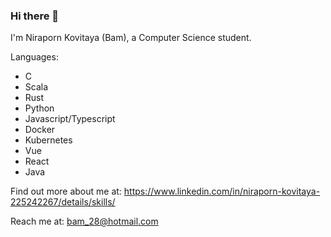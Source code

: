 ### Hi there 👋

I'm Niraporn Kovitaya (Bam), a Computer Science student.

Languages:
- C
- Scala
- Rust
- Python
- Javascript/Typescript
- Docker
- Kubernetes
- Vue
- React
- Java

Find out more about me at: https://www.linkedin.com/in/niraporn-kovitaya-225242267/details/skills/

Reach me at: bam_28@hotmail.com


<!--
**13am028/13am028** is a ✨ _special_ ✨ repository because its `README.md` (this file) appears on your GitHub profile.

Here are some ideas to get you started:

- 🔭 I’m currently working on ...
- 🌱 I’m currently learning ...
- 👯 I’m looking to collaborate on ...
- 🤔 I’m looking for help with ...
- 💬 Ask me about ...
- 📫 How to reach me: ...
- 😄 Pronouns: ...
- ⚡ Fun fact: ...
-->
